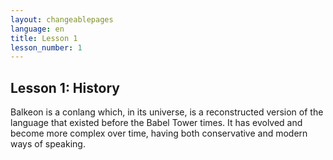 ```yaml
---
layout: changeablepages
language: en
title: Lesson 1
lesson_number: 1
---
```


## Lesson 1: History

Balkeon is a conlang which, in its universe, is a reconstructed version of the language that existed before the Babel Tower times. It has evolved and become more complex over time, having both conservative and modern ways of speaking.
